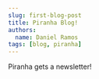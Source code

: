```yaml
---
slug: first-blog-post
title: Piranha Blog!
authors:
  name: Daniel Ramos
tags: [blog, piranha]
---
```


Piranha gets a newsletter!